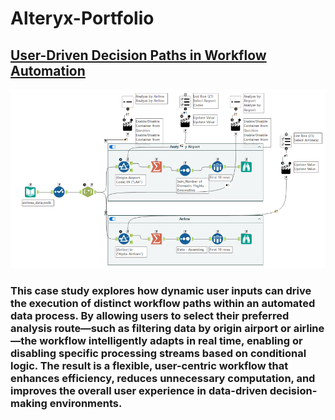 # Alteryx-Portfolio

## [User-Driven Decision Paths in Workflow Automation](https://medium.com/@shrutingr001/alteryx-series-part-i-analytic-apps-ca79d4e30400)

![Conditional Routing](https://github.com/Shruti-Nagar/pictures/blob/main/Conditional%20Routing.PNG)
### This case study explores how dynamic user inputs can drive the execution of distinct workflow paths within an automated data process. By allowing users to select their preferred analysis route—such as filtering data by origin airport or airline—the workflow intelligently adapts in real time, enabling or disabling specific processing streams based on conditional logic. The result is a flexible, user-centric workflow that enhances efficiency, reduces unnecessary computation, and improves the overall user experience in data-driven decision-making environments.

##
###

